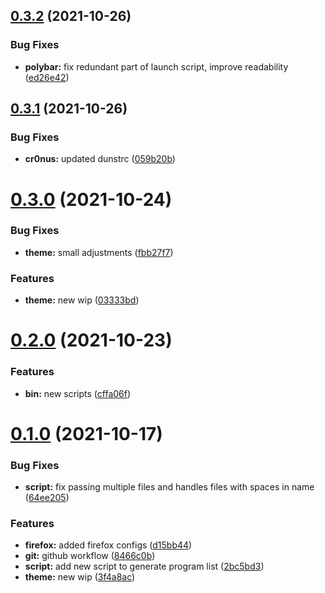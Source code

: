 ## [0.3.2](https://github.com/umgbhalla/dotstow/compare/v0.3.1...v0.3.2) (2021-10-26)


### Bug Fixes

* **polybar:** fix redundant part of launch script, improve readability ([ed26e42](https://github.com/umgbhalla/dotstow/commit/ed26e42815bba137f72777734a3e16390df67289))



## [0.3.1](https://github.com/umgbhalla/dotstow/compare/v0.3.0...v0.3.1) (2021-10-26)


### Bug Fixes

* **cr0nus:** updated dunstrc ([059b20b](https://github.com/umgbhalla/dotstow/commit/059b20b13f7281413b3a0c5b4e1aaa6c21f4451f))



# [0.3.0](https://github.com/umgbhalla/dotstow/compare/v0.2.0...v0.3.0) (2021-10-24)


### Bug Fixes

* **theme:** small adjustments ([fbb27f7](https://github.com/umgbhalla/dotstow/commit/fbb27f7b4af6f3fa759c0338e3e7e8c8d3feae95))


### Features

* **theme:** new wip ([03333bd](https://github.com/umgbhalla/dotstow/commit/03333bd316150294244cb667ef23b961074a5d6c))



# [0.2.0](https://github.com/umgbhalla/dotstow/compare/v0.1.0...v0.2.0) (2021-10-23)


### Features

* **bin:** new scripts ([cffa06f](https://github.com/umgbhalla/dotstow/commit/cffa06f9162cc49dc37362e44664408cd26358f3))



# [0.1.0](https://github.com/umgbhalla/dotstow/compare/64ee2057c2069f6de363e2dd64105cae380f79fb...v0.1.0) (2021-10-17)


### Bug Fixes

* **script:** fix passing multiple files and handles files with spaces in name ([64ee205](https://github.com/umgbhalla/dotstow/commit/64ee2057c2069f6de363e2dd64105cae380f79fb))


### Features

* **firefox:** added firefox configs ([d15bb44](https://github.com/umgbhalla/dotstow/commit/d15bb44e510dae39533c6c87560b010cc71ab30b))
* **git:** github workflow ([8466c0b](https://github.com/umgbhalla/dotstow/commit/8466c0b36a95233b770d9eb9705ef8df1bb1294a))
* **script:** add new script to generate program list ([2bc5bd3](https://github.com/umgbhalla/dotstow/commit/2bc5bd31ed02ec8645c9839b88de0262767aa988))
* **theme:** new wip ([3f4a8ac](https://github.com/umgbhalla/dotstow/commit/3f4a8ac347f8c62476fa3b744ed921a61be6697f))



